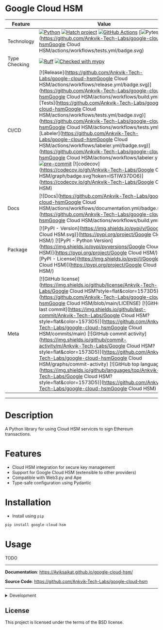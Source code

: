 # Google Cloud HSM


<div align="center">

| Feature       | Value                     |
| ------------- | -------------------------------------------------------------------------------------------------------------------------------------------------------------------------------------------------------------------------------------------------------------------------------------------------------------------------------------------------------------------------------------------------------------------------------------------------------------------------------------------------------------------------------------------------------------------------------------------------------------------------------------------------------------------------------------------------------------- |
| Technology    | [![Python](https://img.shields.io/badge/Python-3776AB.svg?style=flat&logo=Python&logoColor=white)](https://www.python.org/) [![Hatch project](https://img.shields.io/badge/%F0%9F%A5%9A-Hatch-4051b5.svg)](https://github.com/pypa/hatch) [![GitHub Actions](https://img.shields.io/badge/GitHub%20Actions-2088FF.svg?style=flat&logo=GitHub-Actions&logoColor=white)](https://github.com/features/actions) [![Pytest](https://img.shields.io/badge/Pytest-0A9EDC.svg?style=flat&logo=Pytest&logoColor=white)](https://github.com/Ankvik-Tech-Labs/google-cloud-hsmGoogle Cloud HSM/actions/workflows/tests.yml/badge.svg)                           |
| Type Checking | [![Ruff](https://img.shields.io/endpoint?url=https://raw.githubusercontent.com/astral-sh/ruff/main/assets/badge/v2.json)](https://github.com/astral-sh/ruff) [![Checked with mypy](http://www.mypy-lang.org/static/mypy_badge.svg)](http://mypy-lang.org/)                                                                                                                                                                                                                                                                                                                                                                                                                                                     |
| CI/CD         | [![Release](https://github.com/Ankvik-Tech-Labs/google-cloud-hsmGoogle Cloud HSM/actions/workflows/release.yml/badge.svg)](https://github.com/Ankvik-Tech-Labs/google-cloud-hsmGoogle Cloud HSM/actions/workflows/build.yml) [![Tests](https://github.com/Ankvik-Tech-Labs/google-cloud-hsmGoogle Cloud HSM/actions/workflows/tests.yml/badge.svg)](https://github.com/Ankvik-Tech-Labs/google-cloud-hsmGoogle Cloud HSM/actions/workflows/tests.yml) [![Labeler](https://github.com/Ankvik-Tech-Labs/google-cloud-hsmGoogle Cloud HSM/actions/workflows/labeler.yml/badge.svg)](https://github.com/Ankvik-Tech-Labs/google-cloud-hsmGoogle Cloud HSM/actions/workflows/labeler.yml) [![pre-commit](https://img.shields.io/badge/pre--commit-enabled-brightgreen?logo=pre-commit&logoColor=white)](https://github.com/pre-commit/pre-commit) [![codecov](https://codecov.io/gh/Ankvik-Tech-Labs/Google Cloud HSM/graph/badge.svg?token=ISTIW37DO6)](https://codecov.io/gh/Ankvik-Tech-Labs/Google Cloud HSM)                                                                                                                                                                                                           |
| Docs          | [![Docs](https://github.com/Ankvik-Tech-Labs/google-cloud-hsmGoogle Cloud HSM/actions/workflows/documentation.yml/badge.svg)](https://github.com/Ankvik-Tech-Labs/google-cloud-hsmGoogle Cloud HSM/actions/workflows/build.yml)                                                                                                                                                                                                                                                                                                                                                                                                                                                                                                                                                                               |
| Package       | [![PyPI - Version](https://img.shields.io/pypi/v/Google Cloud HSM.svg)](https://pypi.org/project/Google Cloud HSM/) [![PyPI - Python Version](https://img.shields.io/pypi/pyversions/Google Cloud HSM)](https://pypi.org/project/Google Cloud HSM/) [![PyPI - License](https://img.shields.io/pypi/l/Google Cloud HSM)](https://pypi.org/project/Google Cloud HSM/)                                                                                                                                                                                                                                                                                                                                                                                                        |
| Meta          | [![GitHub license](https://img.shields.io/github/license/Ankvik-Tech-Labs/Google Cloud HSM?style=flat&color=1573D5)](https://github.com/Ankvik-Tech-Labs/google-cloud-hsmGoogle Cloud HSM/blob/main/LICENSE) [![GitHub last commit](https://img.shields.io/github/last-commit/Ankvik-Tech-Labs/Google Cloud HSM?style=flat&color=1573D5)](https://github.com/Ankvik-Tech-Labs/google-cloud-hsmGoogle Cloud HSM/commits/main) [![GitHub commit activity](https://img.shields.io/github/commit-activity/m/Ankvik-Tech-Labs/Google Cloud HSM?style=flat&color=1573D5)](https://github.com/Ankvik-Tech-Labs/google-cloud-hsmGoogle Cloud HSM/graphs/commit-activity) [![GitHub top language](https://img.shields.io/github/languages/top/Ankvik-Tech-Labs/Google Cloud HSM?style=flat&color=1573D5)](https://github.com/Ankvik-Tech-Labs/google-cloud-hsmGoogle Cloud HSM) |

</div>

---

# Description

A Python library for using Cloud HSM services to sign Ethereum transactions.

# Features

- Cloud HSM integration for secure key management
- Support for Google Cloud HSM (extensible to other providers)
- Compatible with Web3.py and Ape
- Type-safe configuration using Pydantic


# Installation

- Install using `pip`
```py
pip install google-cloud-hsm
```

# Usage

TODO


---

**Documentation**: <a href="https://Aviksaikat.github.io/google-cloud-hsm/" target="_blank">https://Aviksaikat.github.io/google-cloud-hsm/</a>

**Source Code**: <a href="https://github.com/Ankvik-Tech-Labs/google-cloud-hsm" target="_blank">https://github.com/Ankvik-Tech-Labs/google-cloud-hsm</a>

---

<details close>
<summary>Development</summary>
<br>


## Development

### Setup environment

We use [Hatch](https://hatch.pypa.io/latest/install/) to manage the development environment and production build. Ensure it's installed on your system.

### Run unit tests

You can run all the tests with:

```bash
hatch run test
```

### Format the code

Execute the following command to apply linting and check typing:

```bash
hatch run lint
```

### Publish a new version

You can bump the version, create a commit and associated tag with one command:

```bash
hatch version patch
```

```bash
hatch version minor
```

```bash
hatch version major
```

Your default Git text editor will open so you can add information about the release.

When you push the tag on GitHub, the workflow will automatically publish it on PyPi and a GitHub release will be created as draft.

## Serve the documentation

You can serve the Mkdocs documentation with:

```bash
hatch run docs-serve
```

It'll automatically watch for changes in your code.


</details>


## License

This project is licensed under the terms of the BSD license.
